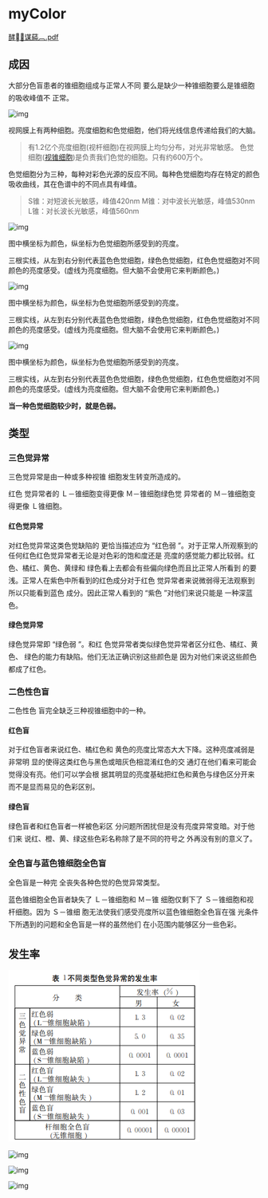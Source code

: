 # myColor

[酵︹谋蒓︹.pdf](file:///D:/download/酵︹谋蒓︹.pdf)

## 成因

大部分色盲患者的锥细胞组成与正常人不同 要么是缺少一种锥细胞要么是锥细胞的吸收峰值不 正常。

![img](https://pic1.zhimg.com/80/v2-c53834c7d3603454bb5ec88676b610cd_720w.jpg?source=1940ef5c)

视网膜上有两种细胞。亮度细胞和色觉细胞，他们将光线信息传递给我们的大脑。

> 有1.2亿个亮度细胞(视杆细胞)在视网膜上均匀分布，对光非常敏感。
> 色觉细胞([视锥细胞](https://www.zhihu.com/search?q=视锥细胞&search_source=Entity&hybrid_search_source=Entity&hybrid_search_extra={"sourceType"%3A"answer"%2C"sourceId"%3A615469094}))是负责我们色觉的细胞。只有约600万个。

色觉细胞分为三种，每种对彩色光源的反应不同。每种色觉细胞均存在特定的颜色吸收曲线，其在色谱中的不同点具有峰值。

> S锥：对短波长光敏感，峰值420nm
> M锥：对中波长光敏感，峰值530nm
> L锥：对长波长光敏感，峰值560nm

![img](https://pic1.zhimg.com/80/v2-22dc002558c4a73776739df91d6d6271_720w.jpg?source=1940ef5c)

图中横坐标为颜色，纵坐标为色觉细胞所感受到的亮度。

三根实线，从左到右分别代表蓝色色觉细胞，绿色色觉细胞，红色色觉细胞对不同颜色的亮度感受。(虚线为亮度细胞。但大脑不会使用它来判断颜色。)

![img](https://pic1.zhimg.com/80/v2-22dc002558c4a73776739df91d6d6271_720w.jpg?source=1940ef5c)

图中横坐标为颜色，纵坐标为色觉细胞所感受到的亮度。

三根实线，从左到右分别代表蓝色色觉细胞，绿色色觉细胞，红色色觉细胞对不同颜色的亮度感受。(虚线为亮度细胞。但大脑不会使用它来判断颜色。)

![img](https://pic1.zhimg.com/80/v2-22dc002558c4a73776739df91d6d6271_720w.jpg?source=1940ef5c)

图中横坐标为颜色，纵坐标为色觉细胞所感受到的亮度。

三根实线，从左到右分别代表蓝色色觉细胞，绿色色觉细胞，红色色觉细胞对不同颜色的亮度感受。(虚线为亮度细胞。但大脑不会使用它来判断颜色。)

**当一种色觉细胞较少时，就是色弱。**



## 类型

### 三色觉异常

三色觉异常是由一种或多种视锥 细胞发生转变所造成的。

红色 觉异常者的 Ｌ－锥细胞变得更像 Ｍ－锥细胞绿色觉 异常者的 Ｍ－锥细胞变得更像 Ｌ锥细胞。

#### 红色觉异常

对红色觉异常这类色觉缺陷的 更恰当描述应为 “红色弱 ”。对于正常人所观察到的 任何红色红色觉异常者无论是对色彩的饱和度还是 亮度的感觉能力都比较弱。红色、橘红、黄色、黄绿和 绿色看上去都会有些偏向绿色而且比正常人所看到 的要浅。正常人在紫色中所看到的红色成分对于红色 觉异常者来说微弱得无法观察到所以只能看到蓝色 成分。因此正常人看到的 “紫色 ”对他们来说只能是 一种深蓝色。

#### 绿色觉异常

绿色觉异常即 “绿色弱 ”。和红 色觉异常者类似绿色觉异常者区分红色、橘红、黄色、 绿色的能力有缺陷。他们无法正确识别这些颜色是 因为对他们来说这些颜色都成了红色。

### 二色性色盲

二色性色 盲完全缺乏三种视锥细胞中的一种。

#### 红色盲

对于红色盲者来说红色、橘红色和 黄色的亮度比常态大大下降。这种亮度减弱是非常明 显的使得这类红色与黑色或暗灰色相混淆红色的交 通灯在他们看来可能会觉得没有亮。他们可以学会根 据其明显的亮度基础把红色和黄色与绿色区分开来 而不是显而易见的色彩区别。

#### 绿色盲

绿色盲者和红色盲者一样被色彩区 分问题所困扰但是没有亮度异常变暗。对于他们来 说红、橙、黄、绿这些色彩名称除了是不同的符号之 外再没有别的意义了。

### 全色盲与蓝色锥细胞全色盲

全色盲是一种完 全丧失各种色觉的色觉异常类型。

蓝色锥细胞全色盲者缺失了 Ｌ－锥细胞和 Ｍ－锥 细胞仅剩下了 Ｓ－锥细胞和视杆细胞。因为 Ｓ－锥细 胞无法使我们感受亮度所以蓝色锥细胞全色盲在强 光条件下所遇到的问题和全色盲是一样的虽然他们 在小范围内能够区分一些色彩。



## 发生率

![image-20220309110216687](README.assets/image-20220309110216687.png)

![img](https://imagepphcloud.thepaper.cn/pph/image/144/728/456.jpg)

![img](https://imagepphcloud.thepaper.cn/pph/image/144/728/481.jpg)

![img](https://imagepphcloud.thepaper.cn/pph/image/144/728/524.jpg)